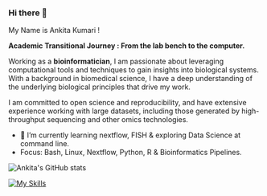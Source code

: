 ### Hi there 👋
My Name is Ankita Kumari !

**Academic Transitional Journey : From the lab bench to the computer.**<br />

Working as a **bioinformatician**, I am passionate about leveraging computational tools and techniques to gain insights into biological systems. 
With a background in biomedical science, I have a deep understanding of the underlying biological principles that drive my work.

I am committed to open science and reproducibility, and have extensive experience working with large datasets, including those generated by high-throughput sequencing and other omics technologies. 

- 🌱 I’m currently learning nextflow, FISH & exploring Data Science at command line.
- Focus: Bash, Linux, Nextflow, Python, R & Bioinformatics Pipelines.

![Ankita's GitHub stats](https://github-readme-stats.vercel.app/api?username=Ankita-1211&show_icons=true&theme=radical)

[![My Skills](https://skillicons.dev/icons?i=aws,gcp,azure,react,vue,flutter&perline=3)](https://skillicons.dev)

